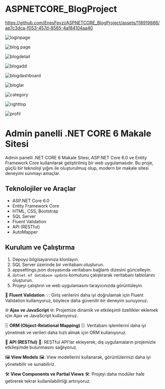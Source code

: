 # ASPNETCORE_BlogProject




https://github.com/EnesFevzi/ASPNETCORE_BlogProject/assets/118919666/ae7c3dca-f053-457d-8565-4af84104aa40



![loginpage](https://github.com/EnesFevzi/ASPNETCORE_BlogProject/assets/118919666/d287855d-8921-49e4-be3c-f22376dbe1c4)


![blog page](https://github.com/EnesFevzi/ASPNETCORE_BlogProject/assets/118919666/f5f56c30-b68d-454c-a0c4-b23808ef38f0)

![blogdetail](https://github.com/EnesFevzi/ASPNETCORE_BlogProject/assets/118919666/ebe1f30c-72fe-4455-80ec-12d46f4e68db)

![blogadd](https://github.com/EnesFevzi/ASPNETCORE_BlogProject/assets/118919666/62cc3f65-6b98-43f6-9afe-3063259e1b48)

![blogdashboard](https://github.com/EnesFevzi/ASPNETCORE_BlogProject/assets/118919666/9bc2c4eb-9b0e-47fb-84ff-c3997aaaf20d)

![bloglar](https://github.com/EnesFevzi/ASPNETCORE_BlogProject/assets/118919666/cbf42d05-0cd1-42e9-a74f-0c6c47ebe67d)

![category](https://github.com/EnesFevzi/ASPNETCORE_BlogProject/assets/118919666/6787576a-195a-490b-8b5f-012e5508934c)

![rıghttop](https://github.com/EnesFevzi/ASPNETCORE_BlogProject/assets/118919666/cc4c16bb-c024-496f-a5f4-9c8a2a89946f)

![profil](https://github.com/EnesFevzi/ASPNETCORE_BlogProject/assets/118919666/d8217b7e-1f3a-4a41-8d23-36cdc991ff6d)


# Admin panelli .NET CORE 6 Makale Sitesi

Admin panelli .NET CORE 6 Makale Sitesi, ASP.NET Core 6.0 ve Entity Framework Core kullanılarak geliştirilmiş bir web uygulamasıdır. Bu proje, güçlü bir teknoloji yığını ile oluşturulmuş olup, modern bir makale sitesi deneyimi sunmayı amaçlar.


## Teknolojiler ve Araçlar

- ASP.NET Core 6.0
- Entity Framework Core
- HTML, CSS, Bootstrap
- SQL Server
- Fluent Validation
- API (RESTful)
- AutoMapper

## Kurulum ve Çalıştırma

1. Depoyu bilgisayarınıza klonlayın.
2. SQL Server üzerinde bir veritabanı oluşturun.
3. appsettings.json dosyasında veritabanı bağlantı dizesini güncelleyin.
4. `dotnet ef database update` komutunu çalıştırarak veritabanı tablolarını oluşturun.
5. Projeyi çalıştırın ve web uygulamasını tarayıcınızda görüntüleyin.




🚀 **Fluent Validation** 💡: Giriş verilerini daha iyi doğrulamak için Fluent Validation kullanıyoruz, böylece daha güvenilir bir deneyim sunuyoruz.

🌐 **Ajax ve JavaScript** 🌐: Projemize dinamik ve etkileşimli özellikler eklemek için Ajax ve JavaScript kullanıyoruz.

🗄️ **ORM (Object-Relational Mapping)** 🗄️: Veritabanı işlemlerini daha iyi yönetmek ve verileri daha hızlı almak için ORM kullanıyoruz.

🚀 **API (RESTful)** 🚀: RESTful API'lar ekleyerek, dış uygulamaların projemizle etkileşimde bulunmasını sağlıyoruz.

🖼️ **View Models** 🖼️: View modellerini kullanarak, görüntülerinizi daha iyi yönetebilir ve sunabiliriz.

🛠️ **View Components ve Partial Views** 🛠️: Projeyi daha modüler hale getirerek tekrar kullanılabilirliği artırıyoruz.

